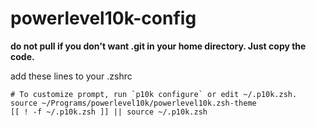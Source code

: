 # powerlevel10k-config

**do not pull if you don't want .git in your home directory. Just copy the code.**

add these lines to your .zshrc
```
# To customize prompt, run `p10k configure` or edit ~/.p10k.zsh.
source ~/Programs/powerlevel10k/powerlevel10k.zsh-theme
[[ ! -f ~/.p10k.zsh ]] || source ~/.p10k.zsh
```
